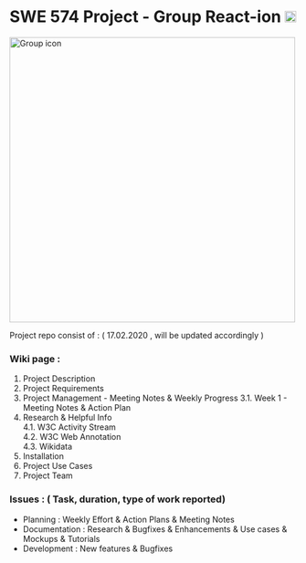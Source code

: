 # SWE 574 Project - Group React-ion <img width="20" alt="Group icon" src="https://user-images.githubusercontent.com/55947787/75067562-5c964600-54fe-11ea-9f12-0838f4d22e53.jpg">

<img width="500" alt="Group icon" src="https://user-images.githubusercontent.com/3228918/76172196-72fdfc00-61a4-11ea-8614-bf601f317eff.jpg">

Project repo consist of : ( 17.02.2020 , will be updated accordingly )

### Wiki page : 
1. Project Description
2. Project Requirements
3. Project Management - Meeting Notes & Weekly Progress
  3.1. Week 1 - Meeting Notes & Action Plan
4. Research & Helpful Info    
  4.1. W3C Activity Stream    
  4.2. W3C Web Annotation    
  4.3. Wikidata     
5. Installation
6. Project Use Cases
7. Project Team

### Issues : ( Task, duration, type of work reported)
* Planning : Weekly Effort & Action Plans & Meeting Notes 
* Documentation : Research & Bugfixes & Enhancements & Use cases & Mockups & Tutorials
* Development : New features & Bugfixes


